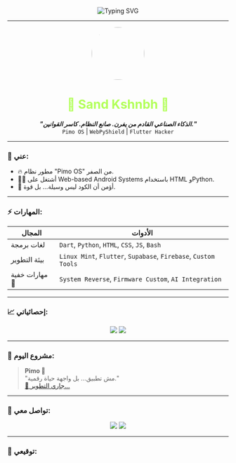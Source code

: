 <!--
  Designed specifically for: Sand Kshnbh 👾
  Unique GitHub Profile README
  Theme: زجاجي هاكر غامض x ذكاء اصطناعي
-->

<p align="center">
  <img src="https://readme-typing-svg.demolab.com?font=Fira+Code&size=24&pause=1200&color=6F6F6F&center=true&vCenter=true&multiline=true&width=600&height=80&lines=SYSTEM+BOOTING...;SAND+KSHNBH+%3D+ACTIVE+%F0%9F%94%A5;DEVELOPMENT+CORE+%E2%9C%94;PIMO+OS+LAUNCHED" alt="Typing SVG" />
</p>

---

<div align="center">
  <img src="https://i.imgur.com/KoM0Bgt.png" width="120" style="border-radius:50%;" />
</div>

<h1 align="center" style="color:#B2FF59">👾 Sand Kshnbh 👾</h1>

<p align="center">
  <strong><i>"الذكاء الصناعي القادم من يفرن. صانع النظام. كاسر القوانين."</i></strong><br>
  <code>Pimo OS</code> | <code>WebPyShield</code> | <code>Flutter Hacker</code>
</p>

---

### 🧠 عني:

- 🔥 مطور نظام "Pimo OS" من الصفر.
- 👨‍💻 أشتغل على Web-based Android Systems باستخدام HTML وPython.
- 🧬 أؤمن أن الكود ليس وسيلة... بل قوة.

---

### ⚡ المهارات:

| المجال            | الأدوات |
|------------------|---------|
| لغات برمجة       | `Dart`, `Python`, `HTML`, `CSS`, `JS`, `Bash` |
| بيئة التطوير     | `Linux Mint`, `Flutter`, `Supabase`, `Firebase`, `Custom Tools` |
| مهارات خفية 🧪 | `System Reverse`, `Firmware Custom`, `AI Integration` |

---

### 📈 إحصائياتي:

<p align="center">
  <img src="https://github-readme-stats.vercel.app/api?username=sandkshnbh&show_icons=true&theme=transparent&hide_border=true&border_radius=12" />
  <img src="https://github-readme-stats.vercel.app/api/top-langs/?username=sandkshnbh&layout=compact&theme=transparent&hide_border=true" />
</p>

---

### 🧩 مشروع اليوم:

> **Pimo 👾**  
> "مش تطبيق... بل واجهة حياة رقمية."  
> [🔗 جاري التطوير...](#)

---

### 💬 تواصل معي:

<p align="center">
  <a href="https://t.me/sandkshnbh"><img src="https://img.shields.io/badge/Telegram-0088cc?style=for-the-badge&logo=telegram&logoColor=white"/></a>
  <a href="mailto:sandkshnbh@gmail.com"><img src="https://img.shields.io/badge/Gmail-D14836?style=for-the-badge&logo=gmail&logoColor=white"/></a>
</p>

---

### 🧠 توقيعي:
